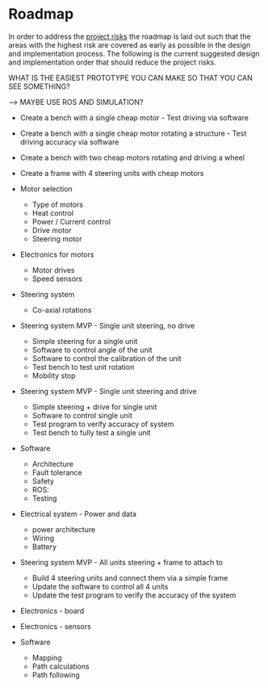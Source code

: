# Roadmap

In order to address the [project risks](README.md#project-risks) the roadmap is laid out such that
the areas with the highest risk are covered as early as possible in the design and implementation
process. The following is the current suggested design and implementation order that should reduce
the project risks.



WHAT IS THE EASIEST PROTOTYPE YOU CAN MAKE SO THAT YOU CAN SEE SOMETHING?

--> MAYBE USE ROS AND SIMULATION?




* Create a bench with a single cheap motor - Test driving via software

* Create a bench with a single cheap motor rotating a structure - Test driving accuracy via software

* Create a bench with two cheap motors rotating and driving a wheel

* Create a frame with 4 steering units with cheap motors

* Motor selection
  * Type of motors
  * Heat control
  * Power / Current control
  * Drive motor
  * Steering motor

* Electronics for motors
  * Motor drives
  * Speed sensors

* Steering system
  * Co-axial rotations

* Steering system MVP - Single unit steering, no drive
  * Simple steering for a single unit
  * Software to control angle of the unit
  * Software to control the calibration of the unit
  * Test bench to test unit rotation
  * Mobility stop

* Steering system MVP - Single unit steering and drive
  * Simple steering + drive for single unit
  * Software to control single unit
  * Test program to verify accuracy of system
  * Test bench to fully test a single unit

* Software
  * Architecture
  * Fault tolerance
  * Safety
  * ROS:
  * Testing

* Electrical system - Power and data
  * power architecture
  * Wiring
  * Battery

* Steering system MVP - All units steering + frame to attach to
  * Build 4 steering units and connect them via a simple frame
  * Update the software to control all 4 units
  * Update the test program to verify the accuracy of the system

* Electronics - board

* Electronics - sensors

* Software
  * Mapping
  * Path calculations
  * Path following